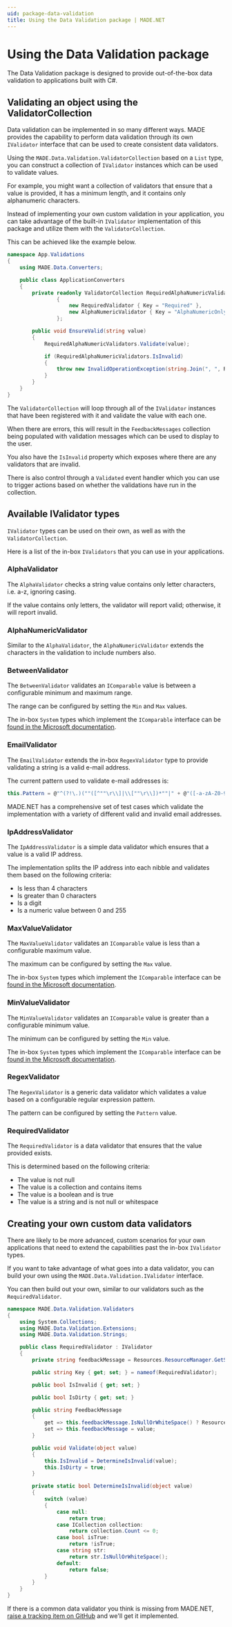 ```yaml
---
uid: package-data-validation
title: Using the Data Validation package | MADE.NET
---
```


# Using the Data Validation package

The Data Validation package is designed to provide out-of-the-box data validation to applications built with C#. 

## Validating an object using the ValidatorCollection

Data validation can be implemented in so many different ways. MADE provides the capability to perform data validation through its own `IValidator` interface that can be used to create consistent data validators.

Using the `MADE.Data.Validation.ValidatorCollection` based on a `List` type, you can construct a collection of `IValidator` instances which can be used to validate values.

For example, you might want a collection of validators that ensure that a value is provided, it has a minimum length, and it contains only alphanumeric characters. 

Instead of implementing your own custom validation in your application, you can take advantage of the built-in `IValidator` implementation of this package and utilize them with the `ValidatorCollection`.

This can be achieved like the example below.

```csharp
namespace App.Validations
{
    using MADE.Data.Converters;

    public class ApplicationConverters
    {
        private readonly ValidatorCollection RequiredAlphaNumericValidators = new ValidatorCollection
                {
                    new RequiredValidator { Key = "Required" },
                    new AlphaNumericValidator { Key = "AlphaNumericOnly" },
                };

        public void EnsureValid(string value)
        {
            RequiredAlphaNumericValidators.Validate(value);

            if (RequiredAlphaNumericValidators.IsInvalid)
            {
                throw new InvalidOperationException(string.Join(", ", RequiredAlphaNumericValidators.FeedbackMessages)));
            }
        }
    }
}
```

The `ValidatorCollection` will loop through all of the `IValidator` instances that have been registered with it and validate the value with each one.

When there are errors, this will result in the `FeedbackMessages` collection being populated with validation messages which can be used to display to the user.

You also have the `IsInvalid` property which exposes where there are any validators that are invalid.

There is also control through a `Validated` event handler which you can use to trigger actions based on whether the validations have run in the collection.

## Available IValidator types

`IValidator` types can be used on their own, as well as with the `ValidatorCollection`.

Here is a list of the in-box `IValidators` that you can use in your applications.

### AlphaValidator

The `AlphaValidator` checks a string value contains only letter characters, i.e. a-z, ignoring casing.

If the value contains only letters, the validator will report valid; otherwise, it will report invalid.

### AlphaNumericValidator

Similar to the `AlphaValidator`, the `AlphaNumericValidator` extends the characters in the validation to include numbers also.

### BetweenValidator

The `BetweenValidator` validates an `IComparable` value is between a configurable minimum and maximum range.

The range can be configured by setting the `Min` and `Max` values.

The in-box `System` types which implement the `IComparable` interface can be [found in the Microsoft documentation](https://docs.microsoft.com/en-us/dotnet/api/system.icomparable?view=net-5.0).

### EmailValidator

The `EmailValidator` extends the in-box `RegexValidator` type to provide validating a string is a valid e-mail address.

The current pattern used to validate e-mail addresses is:

```csharp
this.Pattern = @"^(?!\.)(""([^""\r\\]|\\[""\r\\])*""|" + @"([-a-zA-Z0-9!#$%&'*+/=?^_`{|}~]|(?<!\.)\.)*)(?<!\.)" + @"@[a-z0-9][\w\.-]*[a-z0-9]\.[a-z][a-z\.]*[a-z]$";
```

MADE.NET has a comprehensive set of test cases which validate the implementation with a variety of different valid and invalid email addresses.

### IpAddressValidator

The `IpAddressValidator` is a simple data validator which ensures that a value is a valid IP address.

The implementation splits the IP address into each nibble and validates them based on the following criteria:

- Is less than 4 characters
- Is greater than 0 characters
- Is a digit
- Is a numeric value between 0 and 255

### MaxValueValidator

The `MaxValueValidator` validates an `IComparable` value is less than a configurable maximum value. 

The maximum can be configured by setting the `Max` value.

The in-box `System` types which implement the `IComparable` interface can be [found in the Microsoft documentation](https://docs.microsoft.com/en-us/dotnet/api/system.icomparable?view=net-5.0).

### MinValueValidator

The `MinValueValidator` validates an `IComparable` value is greater than a configurable minimum value. 

The minimum can be configured by setting the `Min` value.

The in-box `System` types which implement the `IComparable` interface can be [found in the Microsoft documentation](https://docs.microsoft.com/en-us/dotnet/api/system.icomparable?view=net-5.0).

### RegexValidator

The `RegexValidator` is a generic data validator which validates a value based on a configurable regular expression pattern.

The pattern can be configured by setting the `Pattern` value.

### RequiredValidator

The `RequiredValidator` is a data validator that ensures that the value provided exists.

This is determined based on the following criteria:

- The value is not null
- The value is a collection and contains items
- The value is a boolean and is true
- The value is a string and is not null or whitespace

## Creating your own custom data validators

There are likely to be more advanced, custom scenarios for your own applications that need to extend the capabilities past the in-box `IValidator` types.

If you want to take advantage of what goes into a data validator, you can build your own using the `MADE.Data.Validation.IValidator` interface.

You can then build out your own, similar to our validators such as the `RequiredValidator`.

```csharp
namespace MADE.Data.Validation.Validators
{
    using System.Collections;
    using MADE.Data.Validation.Extensions;
    using MADE.Data.Validation.Strings;

    public class RequiredValidator : IValidator
    {
        private string feedbackMessage = Resources.ResourceManager.GetString("RequiredValidator_FeedbackMessage");

        public string Key { get; set; } = nameof(RequiredValidator);

        public bool IsInvalid { get; set; }

        public bool IsDirty { get; set; }

        public string FeedbackMessage
        {
            get => this.feedbackMessage.IsNullOrWhiteSpace() ? Resources.RequiredValidator_FeedbackMessage : this.feedbackMessage;
            set => this.feedbackMessage = value;
        }

        public void Validate(object value)
        {
            this.IsInvalid = DetermineIsInvalid(value);
            this.IsDirty = true;
        }

        private static bool DetermineIsInvalid(object value)
        {
            switch (value)
            {
                case null:
                    return true;
                case ICollection collection:
                    return collection.Count <= 0;
                case bool isTrue:
                    return !isTrue;
                case string str:
                    return str.IsNullOrWhiteSpace();
                default:
                    return false;
            }
        }
    }
}
```

If there is a common data validator you think is missing from MADE.NET, [raise a tracking item on GitHub](https://github.com/MADE-Apps/MADE.NET/issues/new/choose) and we'll get it implemented.
